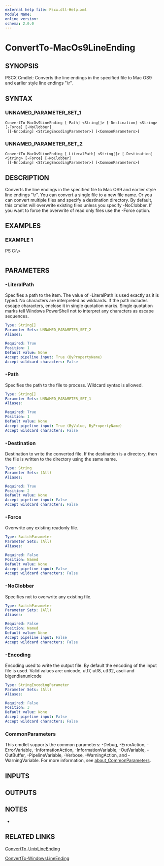 ```yaml
---
external help file: Pscx.dll-Help.xml
Module Name:
online version:
schema: 2.0.0
---
```


# ConvertTo-MacOs9LineEnding

## SYNOPSIS
PSCX Cmdlet: Converts the line endings in the specified file to Mac OS9 and earlier style line endings "\r".

## SYNTAX

### UNNAMED_PARAMETER_SET_1
```
ConvertTo-MacOs9LineEnding [-Path] <String[]> [-Destination] <String> [-Force] [-NoClobber]
 [[-Encoding] <StringEncodingParameter>] [<CommonParameters>]
```

### UNNAMED_PARAMETER_SET_2
```
ConvertTo-MacOs9LineEnding [-LiteralPath] <String[]> [-Destination] <String> [-Force] [-NoClobber]
 [[-Encoding] <StringEncodingParameter>] [<CommonParameters>]
```

## DESCRIPTION
Converts the line endings in the specified file to Mac OS9 and earlier style line endings "\r". 
You can convert a single file to a new file name. 
Or you can convert multiple files and specify a destination directory. 
By default, this cmdlet will overwrite existing files unless you specify -NoClobber. 
If you want to force the overwrite of read only files use the -Force option.

## EXAMPLES

### EXAMPLE 1
PS C:\\\>

```

```

## PARAMETERS

### -LiteralPath
Specifies a path to the item.
The value of -LiteralPath is used exactly as it is typed.
No characters are interpreted as wildcards.
If the path includes escape characters, enclose it in single quotation marks.
Single quotation marks tell Windows PowerShell not to interpret any characters as escape sequences.

```yaml
Type: String[]
Parameter Sets: UNNAMED_PARAMETER_SET_2
Aliases:

Required: True
Position: 1
Default value: None
Accept pipeline input: True (ByPropertyName)
Accept wildcard characters: False
```

### -Path
Specifies the path to the file to process.
Wildcard syntax is allowed.

```yaml
Type: String[]
Parameter Sets: UNNAMED_PARAMETER_SET_1
Aliases:

Required: True
Position: 1
Default value: None
Accept pipeline input: True (ByValue, ByPropertyName)
Accept wildcard characters: False
```

### -Destination
Destination to write the converted file.
If the destination is a directory, then the file is written to the directory using the same name.

```yaml
Type: String
Parameter Sets: (All)
Aliases:

Required: True
Position: 2
Default value: None
Accept pipeline input: False
Accept wildcard characters: False
```

### -Force
Overwrite any existing readonly file.

```yaml
Type: SwitchParameter
Parameter Sets: (All)
Aliases:

Required: False
Position: Named
Default value: None
Accept pipeline input: False
Accept wildcard characters: False
```

### -NoClobber
Specifies not to overwrite any existing file.

```yaml
Type: SwitchParameter
Parameter Sets: (All)
Aliases:

Required: False
Position: Named
Default value: None
Accept pipeline input: False
Accept wildcard characters: False
```

### -Encoding
Encoding used to write the output file.
By default the encoding of the input file is used. 
Valid values are: unicode, utf7, utf8, utf32, ascii and bigendianunicode

```yaml
Type: StringEncodingParameter
Parameter Sets: (All)
Aliases:

Required: False
Position: 3
Default value: None
Accept pipeline input: False
Accept wildcard characters: False
```

### CommonParameters
This cmdlet supports the common parameters: -Debug, -ErrorAction, -ErrorVariable, -InformationAction, -InformationVariable, -OutVariable, -OutBuffer, -PipelineVariable, -Verbose, -WarningAction, and -WarningVariable. For more information, see [about_CommonParameters](http://go.microsoft.com/fwlink/?LinkID=113216).

## INPUTS

## OUTPUTS

## NOTES
*

## RELATED LINKS

[ConvertTo-UnixLineEnding]()

[ConvertTo-WindowsLineEnding]()

